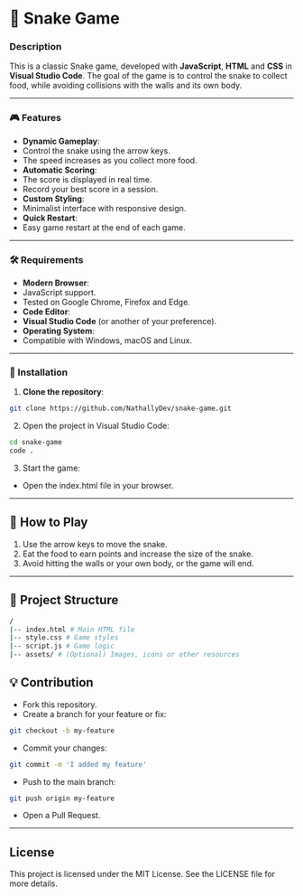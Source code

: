 # 🐍 Snake Game

### Description
This is a classic Snake game, developed with **JavaScript**, **HTML** and **CSS** in **Visual Studio Code**.
The goal of the game is to control the snake to collect food, while avoiding collisions with the walls and its own body.

---

### 🎮 Features

- **Dynamic Gameplay**:
- Control the snake using the arrow keys.
- The speed increases as you collect more food.
- **Automatic Scoring**:
- The score is displayed in real time.
- Record your best score in a session.
- **Custom Styling**:
- Minimalist interface with responsive design.
- **Quick Restart**:
- Easy game restart at the end of each game.

---

### 🛠️ Requirements

- **Modern Browser**:
- JavaScript support.
- Tested on Google Chrome, Firefox and Edge.
- **Code Editor**:
- **Visual Studio Code** (or another of your preference).
- **Operating System**:
- Compatible with Windows, macOS and Linux.

---

### 🚀 Installation

1. **Clone the repository**:
   
 ```bash
 git clone https://github.com/NathallyDev/snake-game.git
 ```

2. Open the project in Visual Studio Code:
   
 ```bash
 cd snake-game
 code .
 ```

3. Start the game:
   
- Open the index.html file in your browser.

---

## 🎯 How to Play

1. Use the arrow keys to move the snake.
2. Eat the food to earn points and increase the size of the snake.
3. Avoid hitting the walls or your own body, or the game will end.

---

## 📂 Project Structure

 ```bash
 /
 |-- index.html # Main HTML file
 |-- style.css # Game styles
 |-- script.js # Game logic
 |-- assets/ # (Optional) Images, icons or other resources
 ```

## 💡 Contribution

- Fork this repository.
- Create a branch for your feature or fix:
  
 ```bash
 git checkout -b my-feature
 ```

- Commit your changes:
  
 ```bash
 git commit -m 'I added my feature'
 ```

- Push to the main branch:
  
 ```bash
 git push origin my-feature
 ```

- Open a Pull Request.

---

## License

This project is licensed under the MIT License. See the LICENSE file for more details.
